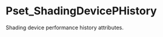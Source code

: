 # Pset_ShadingDevicePHistory

Shading device performance history attributes.<!-- end of definition -->
